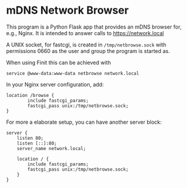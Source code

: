 mDNS Network Browser
====================

This program is a Python Flask app that provides an mDNS browser for,
e.g., Nginx.  It is intended to answer calls to https://network.local

A UNIX socket, for fastcgi, is created in `/tmp/netbrowse.sock` with
permissions 0660 as the user and group the program is started as.

When using Finit this can be achieved with

    service @www-data:www-data netbrowse network.local

In your Nginx server configuration, add:

	location /browse {
			include fastcgi_params;
			fastcgi_pass unix:/tmp/netbrowse.sock;
	}

For more a elaborate setup, you can have another server block:

```
server {
    listen 80;
    listen [::]:80;
    server_name network.local;

    location / {
        include fastcgi_params;
        fastcgi_pass unix:/tmp/netbrowse.sock;
    }
}
```
